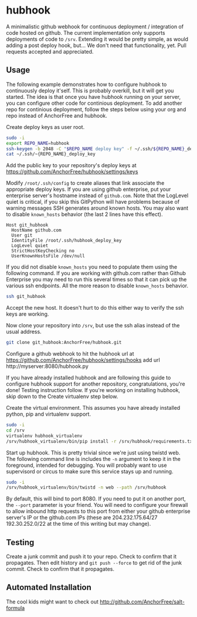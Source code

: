 hubhook
=======

A minimalistic github webhook for continuous deployment / integration of code hosted on github.
The current implementation only supports deployments of code to `/srv`.
Extending it would be pretty simple, as would adding a post deploy hook, but...
We don't need that functionality, yet.
Pull requests accepted and appreciated.

Usage
-----

The following example demonstrates how to configure hubhook to continuously deploy it'self.
This is probably overkill, but it will get you started.
The idea is that once you have hubhook running on your server,
you can configure other code for continious deployment.
To add another repo for continious deployment, follow the steps below
using your org and repo instead of AnchorFree and hubhook.

Create deploy keys as user root.

```bash
sudo -i
export REPO_NAME=hubhook
ssh-keygen -b 2048 -C "$REPO_NAME deploy key" -f ~/.ssh/${REPO_NAME}_deploy_key
cat ~/.ssh/~{REPO_NAME}_deploy_key
```

Add the public key to your repository's deploy keys at https://github.com/AnchorFree/hubhook/settings/keys

Modify `/root/.ssh/config` to create aliases that link associate the appropriate deploy keys.
If you are using github enterprise, put your enterprise server's hostname instead of `github.com`.
Note that the LogLevel quiet is critical,
if you skip this GitPython will have problems because of warning messages SSH generates around known hosts.
You may also want to disable `known_hosts` behavior (the last 2 lines have this effect).

```ssh_config
Host git_hubhook
  HostName github.com
  User git
  IdentityFile /root/.ssh/hubhook_deploy_key
  LogLevel quiet
  StrictHostKeyChecking no
  UserKnownHostsFile /dev/null
```

If you did not disable `known_hosts` you need to populate them using the following command.
If you are working with github.com rather than Github Enterprise you may need to run this several times
so that it can pick up the various ssh endpoints.
All the more reason to disable `known_hosts` behavior.

```bash
ssh git_hubhook
```

Accept the new host. It doesn't hurt to do this either way to verify the ssh keys are working.

Now clone your repository into `/srv`, but use the ssh alias instead of the usual address.

```bash
git clone git_hubhook:AnchorFree/hubhook.git
```

Configure a github webhook to hit the hubhook url at https://github.com/AnchorFree/hubhook/settings/hooks
add url http://myserver:8080/hubhook.py

If you have already installed hubhook and are following this guide to configure hubhook support for another repository,
congratulations, you're done! Testing instruction follow.
If you're working on installing hubhook, skip down to the Create virtualenv step below.

Create the virtual environment.
This assumes you have already installed python, pip and virtualenv support.

```bash
sudo -i
cd /srv
virtualenv hubhook_virtualenv
/srv/hubhook_virtualenv/bin/pip install -r /srv/hubhook/requirements.txt
```

Start up hubhook. This is pretty trivial since we're just using twistd web.
The following command line is includes the `-n` argument to keep it in the foreground, intended for debugging.
You will probably want to use supervisord or circus to make sure this service stays up and running.

```bash
sudo -i
/srv/hubhook_virtualenv/bin/twistd -n web --path /srv/hubhook
```

By default, this will bind to port 8080.
If you need to put it on another port, the `--port` parameter is your friend.
You will need to configure your firewall to allow inbound http requests to this port
from either your github enterprise server's IP or the github.com IPs
(these are 204.232.175.64/27 192.30.252.0/22 at the time of this writing but may change).

Testing
-------

Create a junk commit and push it to your repo.
Check to confirm that it propagates.
Then edit history and `git push --force` to get rid of the junk commit.
Check to confirm that it propagates.

Automated Installation
----------------------

The cool kids might want to check out http://github.com/AnchorFree/salt-formula